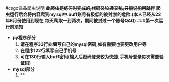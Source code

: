 #csgo饰品爬虫说明
**~~此爬虫是练习时完成的,代码又垃圾又乱,只能说能用就行~~**
**爬虫运行后会将内容爬到mysql中.buff账号有极低的被封禁的危险.(本人已经从22年6月份使用到现在,每天爬取一到两次，期间被封过一个账号QAQ)**
###**第一次运行前须知**
* **py程序部分**
   1. **请在程序33行处填写自己的mysql密码,如有需要也要更改用户等**
   2. **在程序122行填写自己手机号**
   3. **可在130行输入buff密码(输入后密码登录较为快捷,手机号登录每次需要验证码)**
* **mysql部分**
   1. ** 
